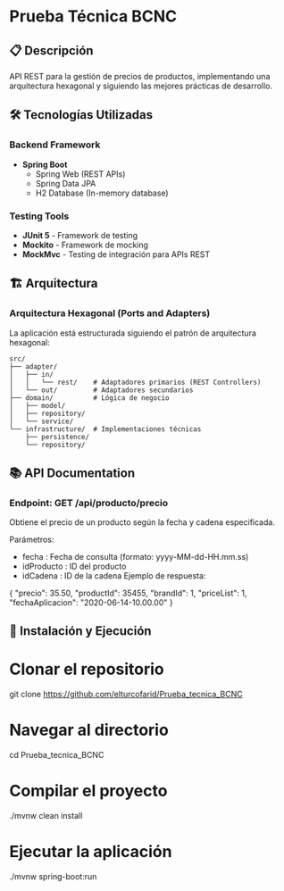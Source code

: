 # Prueba Técnica BCNC

## 📋 Descripción
API REST para la gestión de precios de productos, implementando una arquitectura hexagonal y siguiendo las mejores prácticas de desarrollo.

## 🛠️ Tecnologías Utilizadas

### Backend Framework
- **Spring Boot** 
  - Spring Web (REST APIs)
  - Spring Data JPA
  - H2 Database (In-memory database)

### Testing Tools
- **JUnit 5** - Framework de testing
- **Mockito** - Framework de mocking
- **MockMvc** - Testing de integración para APIs REST

## 🏗️ Arquitectura

### Arquitectura Hexagonal (Ports and Adapters)
La aplicación está estructurada siguiendo el patrón de arquitectura hexagonal:

```plaintext
src/
├── adapter/
│   ├── in/
│   │   └── rest/    # Adaptadores primarios (REST Controllers)
│   └── out/         # Adaptadores secundarios
├── domain/          # Lógica de negocio
│   ├── model/
│   ├── repository/
│   └── service/
└── infrastructure/  # Implementaciones técnicas
    ├── persistence/
    └── repository/
```


## 📚 API Documentation
### Endpoint: GET /api/producto/precio
Obtiene el precio de un producto según la fecha y cadena especificada.

Parámetros:

- fecha : Fecha de consulta (formato: yyyy-MM-dd-HH.mm.ss)
- idProducto : ID del producto
- idCadena : ID de la cadena
Ejemplo de respuesta:


{
    "precio": 35.50,
    "productId": 35455,
    "brandId": 1,
    "priceList": 1,
    "fechaAplicacion": "2020-06-14-10.00.00"
}


## 🚀 Instalación y Ejecución

# Clonar el repositorio
git clone https://github.com/elturcofarid/Prueba_tecnica_BCNC

# Navegar al directorio
cd Prueba_tecnica_BCNC

# Compilar el proyecto
./mvnw clean install

# Ejecutar la aplicación
./mvnw spring-boot:run


